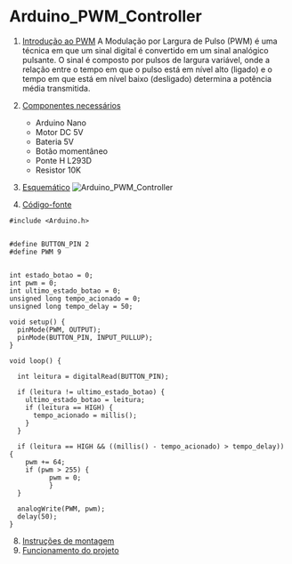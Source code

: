 # Arduino_PWM_Controller

1. [Introdução ao PWM](#introdução-ao-pwm)
    A Modulação por Largura de Pulso (PWM) é uma técnica em que um sinal digital é convertido em um sinal analógico pulsante. O sinal é composto por pulsos de largura variável, onde a relação entre o tempo em que o pulso está em nível alto (ligado) e o tempo em que está em nível baixo (desligado) determina a potência média transmitida.
3. [Componentes necessários](#componentes-necessários)
   - Arduino Nano
   - Motor DC 5V
   - Bateria 5V
   - Botão momentâneo
   - Ponte H L293D
   - Resistor 10K
5. [Esquemático](#esquemático)
![Arduino_PWM_Controller](https://github.com/brunocatani/Arduino_PWM_Controller/assets/94939071/faa356e3-f7d6-45cc-90af-e1123b4cf3c5)

6. [Código-fonte](#código-fonte)
````
#include <Arduino.h>


#define BUTTON_PIN 2
#define PWM 9


int estado_botao = 0;
int pwm = 0;
int ultimo_estado_botao = 0;
unsigned long tempo_acionado = 0;
unsigned long tempo_delay = 50;

void setup() {
  pinMode(PWM, OUTPUT);
  pinMode(BUTTON_PIN, INPUT_PULLUP);
}

void loop() {

  int leitura = digitalRead(BUTTON_PIN);

  if (leitura != ultimo_estado_botao) {
    ultimo_estado_botao = leitura;
    if (leitura == HIGH) {  
      tempo_acionado = millis();
    }
  }

  if (leitura == HIGH && ((millis() - tempo_acionado) > tempo_delay)) {
    pwm += 64;
    if (pwm > 255) {
          pwm = 0;
          }
  }

  analogWrite(PWM, pwm);
  delay(50);
}

````

8. [Instruções de montagem](#instruções-de-montagem)
9. [Funcionamento do projeto](#funcionamento-do-projeto)
